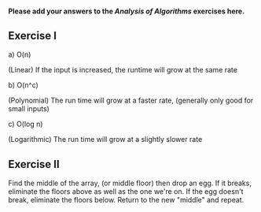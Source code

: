#### Please add your answers to the ***Analysis of  Algorithms*** exercises here.

## Exercise I

a) O(n)

(Linear) If the input is increased, the runtime will grow at the same rate


b) O(n^c)

(Polynomial) The run time will grow at a faster rate, (generally only good for small inputs)

c) O(log n)

(Logarithmic) The run time will grow at a slightly slower rate

## Exercise II

Find the middle of the array, (or middle floor) then drop an egg. If it breaks, eliminate the floors above as well as the one we're on. If the egg doesn't break, eliminate the floors below. Return to the new "middle" and repeat.